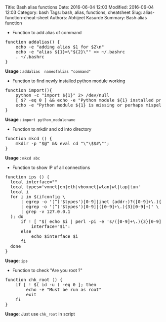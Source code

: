 Title: Bash alias functions
Date: 2016-06-04 12:03
Modified: 2016-06-04 12:03
Category: bash
Tags: bash, alias, functions, cheatsheet
Slug: alias-function-cheat-sheet
Authors: Abhijeet Kasurde
Summary: Bash alias function

* Function to add alias of command
<pre>
function addalias() {
    echo -e "adding alias $1 for $2\n"
    echo -e "alias ${1}=\"${2}\"" >> ~/.bashrc
    . ~/.bashrc
}
</pre>

**Usage** : `addalias  nameofalias "command"`


* Function to find newly installed python module working

<pre>
function import(){
    python -c "import ${1}" 2> /dev/null
    [ $? -eq 0 ] && echo -e "Python module ${1} installed properly" || \
    echo -e "Python module ${1} is missing or perhaps mispelled"
}
</pre>

**Usage** : `import python_modulename`

* Function to mkdir and cd into directory

<pre>
function mkcd () {
    mkdir -p "$@" && eval cd "\"\$$#\"";
}
</pre>

**Usage** : `mkcd abc`

* Function to show IP of all connections

<pre>
function ips () {
  local interface=""
  local types='vmnet|en|eth|vboxnet|wlan|wl|tap|tun'
  local i
  for i in $(ifconfig \
      | egrep -o '(^('$types')[0-9]|inet (addr:)?([0-9]+\.){3}[0-9]+)' \
      | egrep -o '(^('$types')[0-9]|([0-9]+\.){3}[0-9]+)' \
      | grep -v 127.0.0.1
  ); do
      if ! [ "$( echo $i | perl -pi -e 's/([0-9]+\.){3}[0-9]+//g' )" == "" ]; then
          interface="$i":
      else
          echo $interface $i
      fi
  done
}
</pre>

**Usage**: `ips`

* Function to check "Are you root ?"

<pre>
function chk_root () {
    if [ ! $( id -u ) -eq 0 ]; then
        echo -e "Must be run as root"
        exit
    fi
}
</pre>

**Usage**: Just use `chk_root` in script
